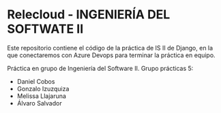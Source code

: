 # Relecloud - INGENIERÍA DEL SOFTWATE II

Este repositorio contiene el código de la práctica de IS II de Django, en la que conectaremos con Azure Devops para terminar la práctica en equipo.

Práctica en grupo de Ingeniería del Software II. Grupo prácticas 5:

- Daniel Cobos
- Gonzalo Izuzquiza
- Melissa Llajaruna
- Álvaro Salvador
